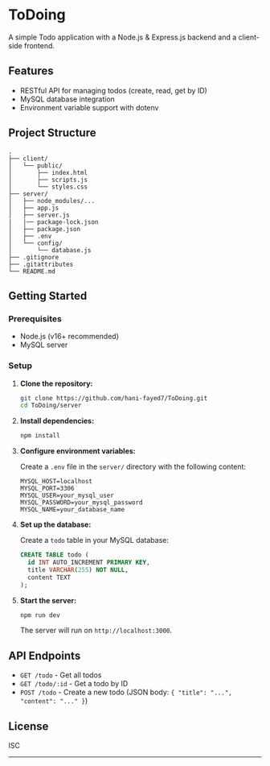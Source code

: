 # ToDoing

A simple Todo application with a Node.js & Express.js backend and a client-side frontend.

## Features

- RESTful API for managing todos (create, read, get by ID)
- MySQL database integration
- Environment variable support with dotenv

## Project Structure

```
.
├── client/
│   └── public/
│       ├── index.html
│       ├── scripts.js
│       └── styles.css
├── server/
│   ├── node_modules/...
│   ├── app.js
│   ├── server.js
|   |── package-lock.json
│   ├── package.json
│   ├── .env
│   └── config/
│       └── database.js
├── .gitignore
├── .gitattributes
└── README.md
```

## Getting Started

### Prerequisites

- Node.js (v16+ recommended)
- MySQL server

### Setup

1. **Clone the repository:**
   ```sh
   git clone https://github.com/hani-fayed7/ToDoing.git
   cd ToDoing/server
   ```

2. **Install dependencies:**
   ```sh
   npm install
   ```

3. **Configure environment variables:**

   Create a `.env` file in the `server/` directory with the following content:
   ```
   MYSQL_HOST=localhost
   MYSQL_PORT=3306
   MYSQL_USER=your_mysql_user
   MYSQL_PASSWORD=your_mysql_password
   MYSQL_NAME=your_database_name
   ```

4. **Set up the database:**

   Create a `todo` table in your MySQL database:
   ```sql
   CREATE TABLE todo (
     id INT AUTO_INCREMENT PRIMARY KEY,
     title VARCHAR(255) NOT NULL,
     content TEXT
   );
   ```

5. **Start the server:**
   ```sh
   npm run dev
   ```

   The server will run on `http://localhost:3000`.

## API Endpoints

- `GET /todo` - Get all todos
- `GET /todo/:id` - Get a todo by ID
- `POST /todo` - Create a new todo (JSON body: `{ "title": "...", "content": "..." }`)

## License

ISC

---
